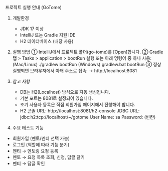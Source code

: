프로젝트 실행 안내 (GoTome)

1. 개발환경
   - JDK 17 이상
   - IntelliJ 또는 Gradle 지원 IDE
   - H2 데이터베이스 (내장 사용)

2. 실행 방법
   ① IntelliJ에서 프로젝트 폴더(go-tome)를 [Open]합니다.
   ② Gradle 탭 > Tasks > application > bootRun 실행
       또는 아래 명령어 중 하나 사용:
         (Mac/Linux) ./gradlew bootRun
         (Windows)   gradlew.bat bootRun
   ③ 정상 실행되면 브라우저에서 아래 주소로 접속:
       → http://localhost:8081

3. 참고 사항
   - DB는 H2(Localhost) 방식으로 자동 생성됩니다.
   - 기본 포트는 8081로 설정되어 있습니다.
   - 초기 사용자 등록은 직접 회원가입 페이지에서 진행해야 합니다.
   - H2 콘솔 URL:
     http://localhost:8081/h2-console
     JDBC URL: jdbc:h2:tcp://localhost/~/gotome
     User Name: sa
     Password:  (빈칸)

4. 주요 테스트 기능
  - 회원가입 (멘토/멘티 선택 가능)
  - 로그인 (역할에 따라 기능 분기)
  - 멘티 → 멘토링 요청 등록
  - 멘토 → 요청 목록 조회, 신청, 답글 달기
  - 멘티 → 답글 확인
